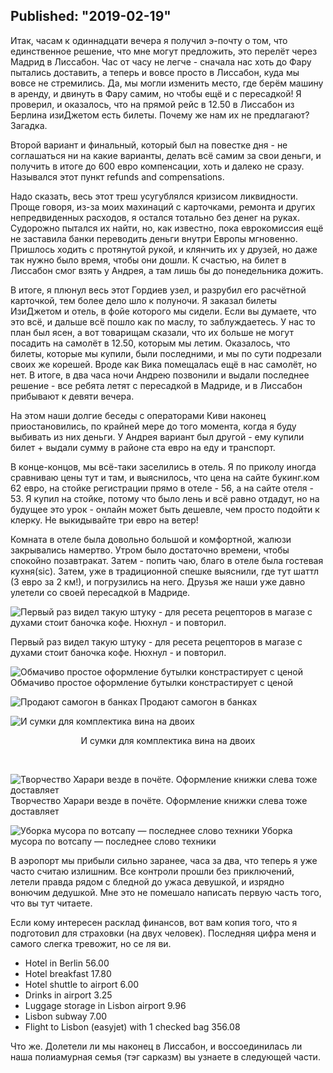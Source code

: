 Published: "2019-02-19"
---------------------------------------------------------------------------
Итак, часам к одиннадцати вечера я получил э-почту о том, что единственное решение, что мне могут предложить, это перелёт через Мадрид в Лиссабон. Час от часу не легче - сначала нас хоть до Фару пытались доставить, а теперь и вовсе просто в Лиссабон, куда мы вовсе не стремились. Да, мы могли изменить место, где берём машину в аренду, и двинуть в Фару самим, но чтобы ещё и с пересадкой! Я проверил, и оказалось, что на прямой рейс в 12.50 в Лиссабон из Берлина изиДжетом есть билеты. Почему же нам их не предлагают? Загадка.

Второй вариант и финальный, который был на повестке дня - не соглашаться ни на какие варианты, делать всё самим за свои деньги, и получить в итоге до 600 евро компенсации, хоть и далеко не сразу. Назывался этот пункт refunds and compensations.

Надо сказать, весь этот треш усугублялся кризисом ликвидности. Проще говоря, из-за моих махинаций с карточками, ремонта и других непредвиденных расходов, я остался тотально без денег на руках. Судорожно пытался их найти, но, как известно, пока еврокомиссия ещё не заставила банки переводить деньги внутри Европы мгновенно. Пришлось ходить с протянутой рукой, и клянчить их у друзей, но даже так нужно было время, чтобы они дошли. К счастью, на билет в Лиссабон смог взять у Андрея, а там лишь бы до понедельника дожить.

В итоге, я плюнул весь этот Гордиев узел, и разрубил его расчётной карточкой, тем более дело шло к полуночи.
Я заказал билеты ИзиДжетом и отель, в фойе которого мы сидели. Если вы думаете, что это всё, и дальше всё пошло как по маслу, то заблуждаетесь. У нас то план был ясен, а вот товарищам сказали, что их больше не могут посадить на самолёт в 12.50, которым мы летим. Оказалось, что билеты, которые мы купили, были последними, и мы по сути подрезали своих же корешей. Вроде как Вика помещалась ещё в нас самолёт, но нет. В итоге, в два часа ночи Андрею позвонили и выдали последнее решение - все ребята летят с пересадкой в Мадриде, и в Лиссабон прибывают к девяти вечера.

На этом наши долгие беседы с операторами Киви наконец приостановились, по крайней мере до того момента, когда я буду выбивать из них деньги. У Андрея вариант был другой - ему купили билет + выдали сумму в районе ста евро на еду и транспорт.

В конце-концов, мы всё-таки заселились в отель. Я по приколу иногда сравниваю цены тут и там, и выяснилось, что цена на сайте букинг.ком 62 евро, на стойке регистрации прямо в отеле - 56, а на сайте отеля - 53. Я купил на стойке, потому что было лень и всё равно отдадут, но на будущее это урок - онлайн может быть дешевле, чем просто подойти к клерку. Не выкидывайте три евро на ветер!

Комната в отеле была довольно большой и комфортной, жалюзи закрывались намертво. Утром было достаточно времени, чтобы спокойно позавтракат. Затем - попить чаю, благо в отеле была гостевая кухня(sic). Затем, уже в традиционной спешке выяснили, где тут шаттл (3 евро за 2 км!), и погрузились на него. Друзья же наши уже давно улетели со своей пересадкой в Мадриде.

![Первый раз видел такую штуку - для ресета рецепторов в магазе с духами стоит баночка кофе. Нюхнул - и повторил.
](IMG_20190216_112609.jpg)

Первый раз видел такую штуку - для ресета рецепторов в магазе с духами стоит баночка кофе. Нюхнул - и повторил.


![Обмачиво простое оформление бутылки констрастирует с ценой](IMG_20190216_113828.jpg)
Обмачиво простое оформление бутылки констрастирует с ценой


![Продают самогон в банках](IMG_20190216_114605.jpg)
Продают самогон в банках


![И сумки для комплектика вина на двоих](IMG_20190216_113915.jpg)
<p style='text-align:center'>И сумки для комплектика вина на двоих</p>
<br/>

![Творчество Харари везде в почёте. Оформление книжки слева тоже доставляет](IMG_20190216_115641.jpg)
Творчество Харари везде в почёте. Оформление книжки слева тоже доставляет


![Уборка мусора по вотсапу — последнее слово техники](IMG_20190216_115602.jpg)
Уборка мусора по вотсапу — последнее слово техники

В аэропорт мы прибыли сильно заранее, часа за два, что теперь я уже часто считаю излишним. Все контроли прошли без приключений, летели правда рядом с бледной до ужаса девушкой, и изрядно вонючим дедушкой. Мне это не помешало написать первую часть того, что вы тут читаете.

Если кому интересен расклад финансов, вот вам копия того, что я подготовил для страховки (на двух человек). Последняя цифра меня и самого слегка тревожит, но се ля ви.

* Hotel in Berlin 56.00
* Hotel breakfast 17.80
* Hotel shuttle to airport 6.00
* Drinks in airport 3.25
* Luggage storage in Lisbon airport 9.96
* Lisbon subway 7.00
* Flight to Lisbon (easyjet) with 1 checked bag 356.08


Что же. Долетели ли мы наконец в Лиссабон, и воссоединилась ли наша полиамурная семья (тэг сарказм) вы узнаете в следующей части.